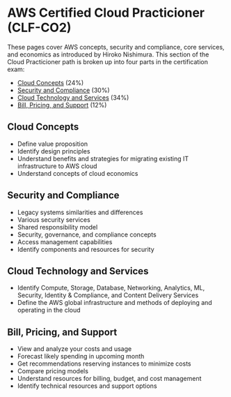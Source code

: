 # AWS Certified Cloud Practicioner (CLF-CO2)
These pages cover AWS concepts, security and compliance, core services, and economics as introduced by Hiroko Nishimura. This section of the Cloud Practicioner path is broken up into four parts in the certification exam:
- [Cloud Concepts](https://github.com/nicoxmcd/AWS/blob/main/Paths/CloudPracticioner/Concepts.md) (24%)
- [Security and Compliance](https://github.com/nicoxmcd/AWS/blob/main/Paths/CloudPracticioner/Security.md) (30%)
- [Cloud Technology and Services](https://github.com/nicoxmcd/AWS/blob/main/Paths/CloudPracticioner/Services.md) (34%)
- [Bill, Pricing, and Support](https://github.com/nicoxmcd/AWS/blob/main/Paths/CloudPracticioner/Support.md) (12%)

## Cloud Concepts
- Define value proposition
- Identify design principles
- Understand benefits and strategies for migrating existing IT infrastructure to AWS cloud
- Understand concepts of cloud economics

## Security and Compliance
- Legacy systems similarities and differences
- Various security services
- Shared responsibility model
- Security, governance, and compliance concepts
- Access management capabilities
- Identify components and resources for security

## Cloud Technology and Services
- Identify Compute, Storage, Database, Networking, Analytics, ML, Security, Identity & Compliance, and Content Delivery Services
- Define the AWS global infrastructure and methods of deploying and operating in the cloud

## Bill, Pricing, and Support
- View and analyze your costs and usage
- Forecast likely spending in upcoming month
- Get recommendations reserving instances to minimize costs
- Compare pricing models
- Understand resources for billing, budget, and cost management
- Identify technical resources and support options